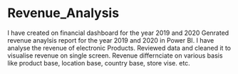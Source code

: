 # Revenue_Analysis
I have created on financial dashboard for the year 2019 and 2020
Genrated revenue anaylsis report for the year 2019 and 2020 in Power BI.
I have analyse the revenue of electronic Products. Reviewed data and cleaned it to visualise revenue on single screen.
Revenue differnciate on various basis like product base, location base, country base, store vise. etc.
